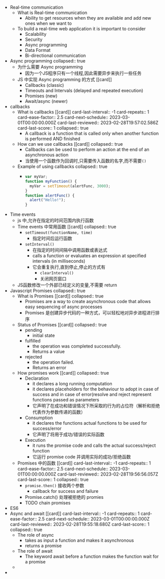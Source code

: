- Real-time communication
	- What is Real-time communication
		- Ability to get resources when they are available and add new ones when we want to
	- To build a real-time web application it is important to consider
		- Scalability
		- Security
		- Async programming
		- Data Format
		- Bi-directional communication
- Async programming
  collapsed:: true
	- 为什么需要 Async programming
		- 因为一个JS程序只有一个线程,因此需要异步来执行一些任务
	- JS 中实现 Async programming 的方式 [[card]]
		- Callbacks (classic)
		- Timeouts and Intervals (delayed and repeated execution)
		- Promises (new)
		- Await/async (newer)
- callbacks
	- What is callbacks [[card]]
	  card-last-interval:: -1
	  card-repeats:: 1
	  card-ease-factor:: 2.5
	  card-next-schedule:: 2023-03-01T00:00:00.000Z
	  card-last-reviewed:: 2023-02-28T19:57:02.586Z
	  card-last-score:: 1
	  collapsed:: true
		- A callback is a function that is called only when another function is performed AND  finished
	- How can we use callbacks [[card]]
	  collapsed:: true
		- Callbacks can be used to perform an action at the end of an asynchronous action
		- 当使用一个函数作为回调时,只需要传入函数的名字,而不需要`()`
	- Example of using callbacks
	  collapsed:: true
		- ```js
		  var myVar;
		  function myFunction() {
		  	myVar = setTimeout(alertFunc, 3000);
		  }
		  function alertFunc() {
		  	alert("Hello!");
		  }
		  ```
- Time events
	- js 中,允许在指定的时间范围内执行函数
	- Time events 中常用函数 [[card]]
	  collapsed:: true
		- `setTimeout(functionName, time)`
			- 指定时间后运行函数
		- `setInterval()`
			- 在指定的时间间隔中调用函数或表达式
			- calls a function or evaluates an expression at 
			  specified intervals (in milliseconds)
			- 它会重复执行,直到停止,停止的方式有
				- `clearInterval()`
				- 关闭网页窗口
	- JS函数修改一个外部已经定义的变量,不需要 return
- Javascript Promises
  collapsed:: true
	- What is Promises [[card]]
	  collapsed:: true
		- Promises are a way to create asynchronous code that allows easy sequencing of async processes
		- Promises 是创建异步代码的一种方式，可以轻松地对异步进程进行排序
	- Status of Promises [[card]]
	  collapsed:: true
		- pending
			- initial state
		- fulfilled
			- the operation was completed successfully.
			- Returns a value
		- rejected
			- the operation failed.
			- Returns an error
	- How promises work [[card]]
	  collapsed:: true
		- Declaration
			- it declares a long running computation
			- it declares placeholders for the behaviour to adopt in case of success and in case of error(resolve and reject represent functions passed as parameters
			- 它声明了在成功和错误情况下所采取的行为的占位符（解析和拒绝代表作为参数传递的函数）
		- Consumption
			- it declares the functions actual functions to be used for success/error
			- 它声明了将用于成功/错误的实际函数
		- Execution
			- it runs the promise code and calls the actual success/reject function
			- 它运行 promise code  并调用实际的成功/拒绝函数
	- Promises 中的函数 [[card]]
	  card-last-interval:: -1
	  card-repeats:: 1
	  card-ease-factor:: 2.5
	  card-next-schedule:: 2023-03-01T00:00:00.000Z
	  card-last-reviewed:: 2023-02-28T19:56:56.057Z
	  card-last-score:: 1
	  collapsed:: true
		- `promise.then()` 接收两个参数
			- callback for success and failure
		- Promise.catch() 处理被拒绝的 promies
		- TODO chain promises
- ES6
- Async and await [[card]]
  card-last-interval:: -1
  card-repeats:: 1
  card-ease-factor:: 2.5
  card-next-schedule:: 2023-03-01T00:00:00.000Z
  card-last-reviewed:: 2023-02-28T19:55:18.680Z
  card-last-score:: 1
  collapsed:: true
	- The role of async
		- takes as input a function and makes it asynchronous
		- returns a promise
	- The role of await
		- The keyword await before a function makes the function wait for  a promise
	-
-
